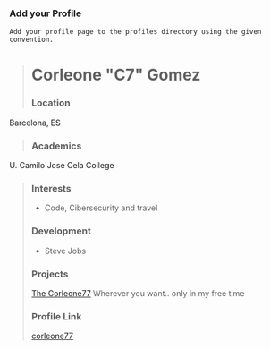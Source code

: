 ### Add your Profile
    Add your profile page to the profiles directory using the given convention.

> # Corleone "C7" Gomez
> ### Location
Barcelona, ES
> ### Academics
U. Camilo Jose Cela College
>
>### Interests
>
>- Code, Cibersecurity and travel
>
>### Development
>
>- Steve Jobs
>
>### Projects
>
>[The Corleone77](https://github.com/corleone77) Wherever you want.. only in my free time
>
>### Profile Link
>
>[corleone77](https://github.com/corleone77)
